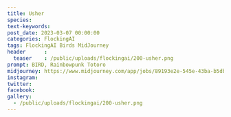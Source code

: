 ```yaml
---
title: Usher
species: 
text-keywords: 
post_date: 2023-03-07 00:00:00
categories: FlockingAI
tags: FlockingAI Birds MidJourney 
header      :
  teaser    : /public/uploads/flockingai/200-usher.png
prompt: BIRD, Rainbowpunk Totoro
midjourney: https://www.midjourney.com/app/jobs/89193e2e-545e-43ba-b5db-741464df68ad
instagram: 
twitter: 
facebook: 
gallery: 
  - /public/uploads/flockingai/200-usher.png
---
```


